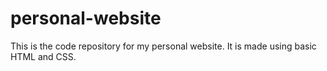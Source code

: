 # personal-website

This is the code repository for my personal website.
It is made using basic HTML and CSS.